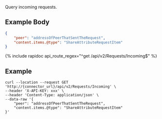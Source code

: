 
Query incoming requests.

## Example Body

```json
{
    "peer": "addressOfPeerThatSentTheRequest",
    "content.items.@type": "ShareAttributeRequestItem"
}
```

{% include rapidoc api_route_regex="^get /api/v2/Requests/Incoming$" %}

## Example

```shell
curl --location --request GET 'http://{connector_url}/api/v2/Requests/Incoming' \
--header 'X-API-KEY: xxx' \
--header 'Content-Type: application/json' \
--data-raw '{
    "peer": "addressOfPeerThatSentTheRequest",
    "content.items.@type": "ShareAttributeRequestItem"
}'
```
